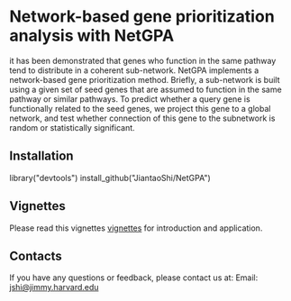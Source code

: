 # Network-based gene prioritization analysis with NetGPA
it has been demonstrated that genes who function in the same pathway tend to distribute in a coherent sub-network. NetGPA implements a network-based gene prioritization method. Briefly, a sub-network is built using a given set of seed genes that are assumed to function in the same pathway or similar pathways. To predict whether a query gene is functionally related to the seed genes, we project this gene to a global network, and test whether connection of this gene to the subnetwork is random or statistically significant.

## Installation
library("devtools")
install_github("JiantaoShi/NetGPA")

## Vignettes
Please read this vignettes [vignettes](https://jiantaoshi.github.io/Package/NetGPA_vignettes.html) for introduction and application.

## Contacts
If you have any questions or feedback, please contact us at:
Email: jshi@jimmy.harvard.edu

